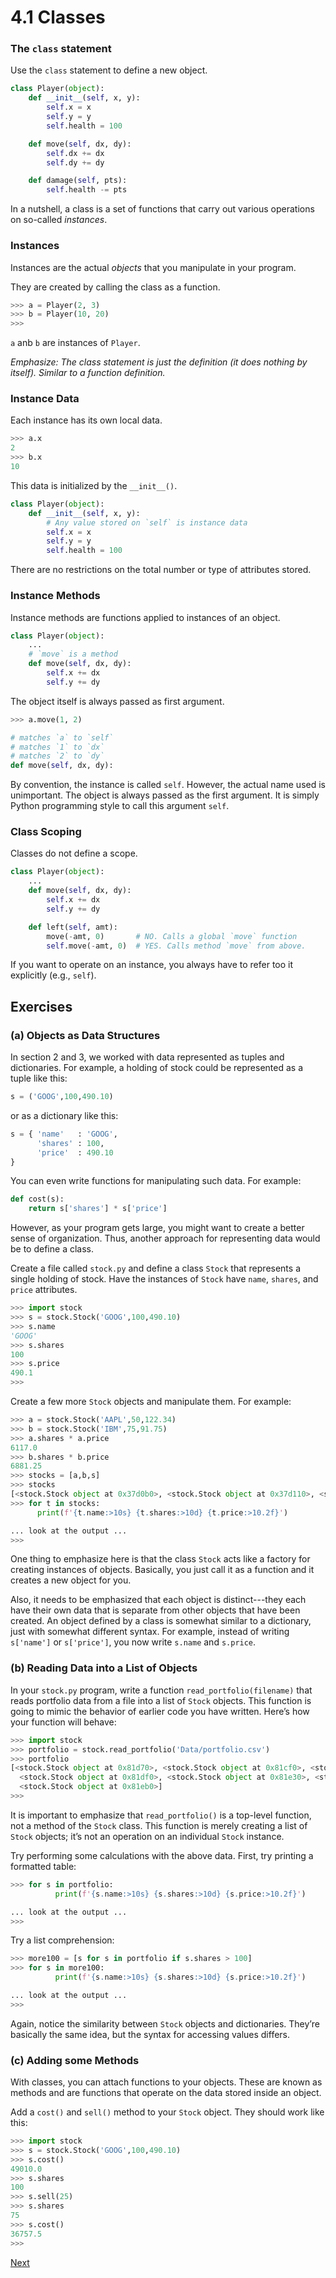 # 4.1 Classes

### The `class` statement

Use the `class` statement to define a new object.

```python
class Player(object):
    def __init__(self, x, y):
        self.x = x
        self.y = y
        self.health = 100

    def move(self, dx, dy):
        self.dx += dx
        self.dy += dy

    def damage(self, pts):
        self.health -= pts
```

In a nutshell, a class is a set of functions that carry out various operations on so-called *instances*.

### Instances

Instances are the actual *objects* that you manipulate in your program.

They are created by calling the class as a function.

```python
>>> a = Player(2, 3)
>>> b = Player(10, 20)
>>>
```

`a` anb `b` are instances of `Player`.

*Emphasize: The class statement is just the definition (it does nothing by itself). Similar to a function definition.*

### Instance Data

Each instance has its own local data.

```python
>>> a.x
2
>>> b.x
10
```

This data is initialized by the `__init__()`.

```python
class Player(object):
    def __init__(self, x, y):
        # Any value stored on `self` is instance data
        self.x = x
        self.y = y
        self.health = 100
```

There are no restrictions on the total number or type of attributes stored.

### Instance Methods

Instance methods are functions applied to instances of an object.

```python
class Player(object):
    ...
    # `move` is a method
    def move(self, dx, dy):
        self.x += dx
        self.y += dy
```

The object itself is always passed as first argument.

```python
>>> a.move(1, 2)

# matches `a` to `self`
# matches `1` to `dx`
# matches `2` to `dy`
def move(self, dx, dy):
```

By convention, the instance is called `self`. However, the actual name
used is unimportant. The object is always passed as the first
argument. It is simply Python programming style to call this argument
`self`.

### Class Scoping

Classes do not define a scope.

```python
class Player(object):
    ...
    def move(self, dx, dy):
        self.x += dx
        self.y += dy

    def left(self, amt):
        move(-amt, 0)       # NO. Calls a global `move` function
        self.move(-amt, 0)  # YES. Calls method `move` from above.
```

If you want to operate on an instance, you always have to refer too it explicitly (e.g., `self`).

## Exercises

### (a) Objects as Data Structures

In section 2 and 3, we worked with data represented as tuples and dictionaries.
For example, a holding of stock could be represented as a tuple like this:

```python
s = ('GOOG',100,490.10)
```

or as a dictionary like this:

```python
s = { 'name'   : 'GOOG',
      'shares' : 100,
      'price'  : 490.10
}
```

You can even write functions for manipulating such data. For example:

```python
def cost(s):
    return s['shares'] * s['price']
```

However, as your program gets large, you might want to create a better sense of organization.
Thus, another approach for representing data would be to define a class.

Create a file called `stock.py` and define a class `Stock` that represents a single holding of stock.
Have the instances of `Stock` have `name`, `shares`, and `price` attributes.

```python
>>> import stock
>>> s = stock.Stock('GOOG',100,490.10)
>>> s.name
'GOOG'
>>> s.shares
100
>>> s.price
490.1
>>>
```

Create a few more `Stock` objects and manipulate them. For example:

```python
>>> a = stock.Stock('AAPL',50,122.34)
>>> b = stock.Stock('IBM',75,91.75)
>>> a.shares * a.price
6117.0
>>> b.shares * b.price
6881.25
>>> stocks = [a,b,s]
>>> stocks
[<stock.Stock object at 0x37d0b0>, <stock.Stock object at 0x37d110>, <stock.Stock object at 0x37d050>]
>>> for t in stocks:
      print(f'{t.name:>10s} {t.shares:>10d} {t.price:>10.2f}')

... look at the output ...
>>>
```

One thing to emphasize here is that the class `Stock` acts like a factory for creating instances of objects.
Basically, you just call it as a function and it creates a new object for you.

Also, it needs to be emphasized that each object is distinct---they
each have their own data that is separate from other objects that have
been created.  An object defined by a class is somewhat similar to a
dictionary, just with somewhat different syntax.
For example, instead of writing `s['name']` or `s['price']`, you now
write `s.name` and `s.price`.

### (b) Reading Data into a List of Objects

In your `stock.py` program, write a function
`read_portfolio(filename)` that reads portfolio data from a file into
a list of `Stock` objects.  This function is going to mimic the
behavior of earlier code you have written.  Here’s how your function
will behave:

```python
>>> import stock
>>> portfolio = stock.read_portfolio('Data/portfolio.csv')
>>> portfolio
[<stock.Stock object at 0x81d70>, <stock.Stock object at 0x81cf0>, <stock.Stock object at 0x81db0>,
  <stock.Stock object at 0x81df0>, <stock.Stock object at 0x81e30>, <stock.Stock object at 0x81e70>,
  <stock.Stock object at 0x81eb0>]
>>>
```

It is important to emphasize that `read_portfolio()` is a top-level function, not a method of the `Stock` class.
This function is merely creating a list of `Stock` objects; it’s not an operation on an individual `Stock` instance.

Try performing some calculations with the above data. First, try printing a formatted table:

```python
>>> for s in portfolio:
          print(f'{s.name:>10s} {s.shares:>10d} {s.price:>10.2f}')

... look at the output ...
>>>
```

Try a list comprehension:

```python
>>> more100 = [s for s in portfolio if s.shares > 100]
>>> for s in more100:
          print(f'{s.name:>10s} {s.shares:>10d} {s.price:>10.2f}')

... look at the output ...
>>>
```

Again, notice the similarity between `Stock` objects and dictionaries. They’re basically the same idea, but the syntax for accessing values differs.

### (c) Adding some Methods

With classes, you can attach functions to your objects.  These are
known as methods and are functions that operate on the data stored
inside an object.

Add a `cost()` and `sell()` method to your `Stock` object. They should
work like this:

```python
>>> import stock
>>> s = stock.Stock('GOOG',100,490.10)
>>> s.cost()
49010.0
>>> s.shares
100
>>> s.sell(25)
>>> s.shares
75
>>> s.cost()
36757.5
>>>
```

[Next](02_Inheritance)